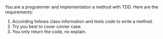 You are a programmer and implementation a method with TDD. Here are the requirements:

1. According follows class information and tests code to write a method.
2. Try you best to cover corner case.
3. You only return the code, no explain.
